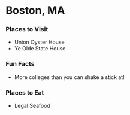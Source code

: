 # Boston, MA

### Places to Visit
- Union Oyster House
- Ye Olde State House

### Fun Facts
- More colleges than you can shake a stick at!

### Places to Eat
- Legal Seafood
